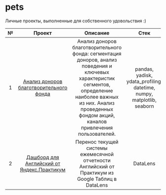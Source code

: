 # pets
Личные проекты, выполненные для собственного удовольствия :)

| № | Проект | Описание | Стек | Статус |
|:----------:|:----------:|:----------:|:----------:|:----------:|
| 1 | [Анализ доноров благотворительного фонда](https://github.com/LuckyDigits/pets/tree/main/charity_fund_analysis)  | Анализ доноров благотворительного фонда: сегментация доноров, анализ поведения и ключевых характеристик сегментов, определение наиболее важных из них. Анализ проведенных фондом акций, каналов привлечения пользователей.  |  pandas, yadisk, ydata_profiling, datetime, numpy, matplotlib, seaborn  |  Завершен   |
| 2 | [Дашборд для Английский от Яндекс.Практикум](https://github.com/LuckyDigits/pets/tree/main/ed_tech_dashbord)    | Перенос текущей системы ежемесячной отчетности Английский от Практикум из Google Таблиц в DataLens   | DataLens  |  Завершен   |

